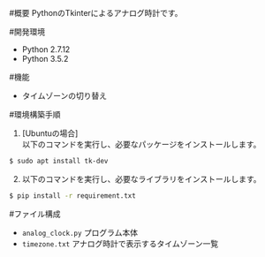 #概要
PythonのTkinterによるアナログ時計です。

#開発環境
* Python 2.7.12
* Python 3.5.2

#機能
* タイムゾーンの切り替え

#環境構築手順
1. [Ubuntuの場合]<br>以下のコマンドを実行し、必要なパッケージをインストールします。

```bash
$ sudo apt install tk-dev
```

2. 以下のコマンドを実行し、必要なライブラリをインストールします。

```bash
$ pip install -r requirement.txt
```

#ファイル構成
* `analog_clock.py` プログラム本体
* `timezone.txt` アナログ時計で表示するタイムゾーン一覧